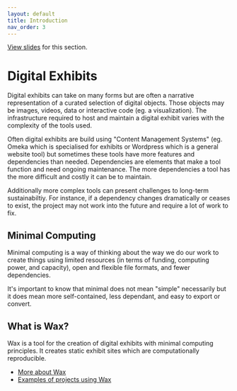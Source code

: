 ```yaml
---
layout: default
title: Introduction
nav_order: 3
---
```


[View slides](/intro-wax/slides/introduction.html) for this section.

# Digital Exhibits

Digital exhibits can take on many forms but are often a narrative representation of a curated selection of digital objects. Those objects may be images, videos, data or interactive code (eg. a visualization). The infrastructure required to host and maintain a digital exhibit varies with the complexity of the tools used.

Often digital exhibits are build using "Content Management Systems" (eg. Omeka which is specialised for exhibits or Wordpress which is a general website tool) but sometimes these tools have more features and dependencies than needed. Dependencies are elements that make a tool function and need ongoing maintenance. The more dependencies a tool has the more difficult and costly it can be to maintain.

Additionally more complex tools can present challenges to long-term sustainabiltiy. For instance, if a dependency changes dramatically or ceases to exist, the project may not work into the future and require a lot of work to fix.

## Minimal Computing

Minimal computing is a way of thinking about the way we do our work to create things using limited resources (in terms of funding, computing power, and capacity), open and flexible file formats, and fewer dependencies.

It's important to know that minimal does not mean "simple" necessarily but it does mean more self-contained, less dependant, and easy to export or convert.

## What is Wax?

Wax is a tool for the creation of digital exhibits with minimal computing principles. It creates static exhibit sites which are computationally reproducible.

* [More about Wax](https://minicomp.github.io/wiki/wax/)
* [Examples of projects using Wax](https://minicomp.github.io/wiki/wax/examples/)
